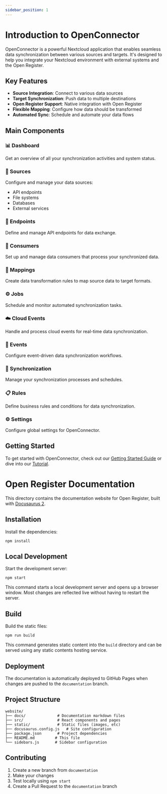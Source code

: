 ```yaml
---
sidebar_position: 1
---
```


# Introduction to OpenConnector

OpenConnector is a powerful Nextcloud application that enables seamless data synchronization between various sources and targets. It's designed to help you integrate your Nextcloud environment with external systems and the Open Register.

## Key Features

- **Source Integration**: Connect to various data sources
- **Target Synchronization**: Push data to multiple destinations
- **Open Register Support**: Native integration with Open Register
- **Flexible Mapping**: Configure how data should be transformed
- **Automated Sync**: Schedule and automate your data flows

## Main Components

### 📊 Dashboard
Get an overview of all your synchronization activities and system status.

### 🔌 Sources
Configure and manage your data sources:
- API endpoints
- File systems
- Databases
- External services

### 🎯 Endpoints
Define and manage API endpoints for data exchange.

### 👥 Consumers
Set up and manage data consumers that process your synchronized data.

### 🔄 Mappings
Create data transformation rules to map source data to target formats.

### ⚙️ Jobs
Schedule and monitor automated synchronization tasks.

### ☁️ Cloud Events
Handle and process cloud events for real-time data synchronization.

### 📝 Events
Configure event-driven data synchronization workflows.

### 🔄 Synchronization
Manage your synchronization processes and schedules.

### 📋 Rules
Define business rules and conditions for data synchronization.

### ⚙️ Settings
Configure global settings for OpenConnector.

## Getting Started

To get started with OpenConnector, check out our [Getting Started Guide](getting-started) or dive into our [Tutorial](tutorial/installation).

# Open Register Documentation

This directory contains the documentation website for Open Register, built with [Docusaurus 2](https://docusaurus.io/).

## Installation

Install the dependencies:

    npm install

## Local Development

Start the development server:

    npm start

This command starts a local development server and opens up a browser window. Most changes are reflected live without having to restart the server.

## Build

Build the static files:

    npm run build

This command generates static content into the `build` directory and can be served using any static contents hosting service.

## Deployment

The documentation is automatically deployed to GitHub Pages when changes are pushed to the `documentation` branch.

## Project Structure

    website/
    ├── docs/              # Documentation markdown files
    ├── src/               # React components and pages
    ├── static/            # Static files (images, etc)
    ├── docusaurus.config.js   # Site configuration
    ├── package.json       # Project dependencies
    ├── README.md         # This file
    └── sidebars.js       # Sidebar configuration

## Contributing

1. Create a new branch from `documentation`
2. Make your changes
3. Test locally using `npm start`
4. Create a Pull Request to the `documentation` branch
